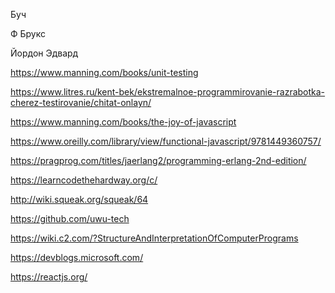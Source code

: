 
Буч

Ф Брукс

Йордон Эдвард

https://www.manning.com/books/unit-testing

https://www.litres.ru/kent-bek/ekstremalnoe-programmirovanie-razrabotka-cherez-testirovanie/chitat-onlayn/

https://www.manning.com/books/the-joy-of-javascript

https://www.oreilly.com/library/view/functional-javascript/9781449360757/

https://pragprog.com/titles/jaerlang2/programming-erlang-2nd-edition/

https://learncodethehardway.org/c/

http://wiki.squeak.org/squeak/64

https://github.com/uwu-tech

https://wiki.c2.com/?StructureAndInterpretationOfComputerPrograms

https://devblogs.microsoft.com/

https://reactjs.org/
